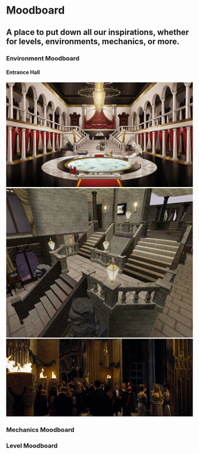 # Moodboard
## A place to put down all our inspirations, whether for levels, environments, mechanics, or more.

### Environment Moodboard


#### Entrance Hall

![](moodboard/images/entrancehall.jpg)
![](moodboard/images/entrancehall1.jpg)
![](moodboard/images/entrancehall2.jpg)

### Mechanics Moodboard

### Level Moodboard
